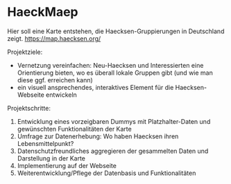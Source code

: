 # HaeckMaep

Hier soll eine Karte entstehen, die Haecksen-Gruppierungen in Deutschland zeigt. https://map.haecksen.org/

Projektziele:
- Vernetzung vereinfachen: Neu-Haecksen und Interessierten eine Orientierung bieten, wo es überall lokale Gruppen gibt (und wie man diese ggf. erreichen kann)
- ein visuell ansprechendes, interaktives Element für die Haecksen-Webseite entwickeln

Projektschritte:
1. Entwicklung eines vorzeigbaren Dummys mit Platzhalter-Daten und gewünschten Funktionalitäten der Karte
2. Umfrage zur Datenerhebung: Wo haben Haecksen ihren Lebensmittelpunkt? 
3. Datenschutzfreundliches aggregieren der gesammelten Daten und Darstellung in der Karte
4. Implementierung auf der Webseite
5. Weiterentwicklung/Pflege der Datenbasis und Funktionalitäten


